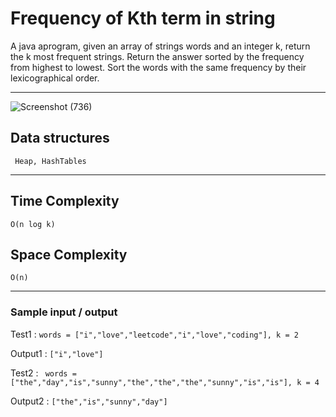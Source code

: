# Frequency of Kth term in string

A java aprogram, given an array of strings words and an integer k, return the k most frequent strings.
Return the answer sorted by the frequency from highest to lowest. Sort the words with the same frequency by their lexicographical order.

 <hr>
 
![Screenshot (736)](https://user-images.githubusercontent.com/54171759/137788780-11657eaa-ceb7-41f9-9417-a8c3dea0b0bc.png)


## Data structures
```
 Heap, HashTables
 ```

<hr>

## Time Complexity

``` 
O(n log k)
```

## Space Complexity

```
O(n)
```
<hr>

### Sample input / output

Test1   : ``` words = ["i","love","leetcode","i","love","coding"], k = 2 ```

Output1 : ``` ["i","love"] ```

Test2   : ```  words = ["the","day","is","sunny","the","the","the","sunny","is","is"], k = 4 ```

Output2 : ``` ["the","is","sunny","day"] ```
